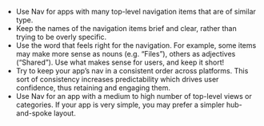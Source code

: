 - Use Nav for apps with many top-level navigation items that are of similar type.
- Keep the names of the navigation items brief and clear, rather than trying to be overly specific.
- Use the word that feels right for the navigation. For example, some items may make more sense as nouns (e.g. “Files”), others as adjectives (“Shared”). Use what makes sense for users, and keep it short!
- Try to keep your app’s nav in a consistent order across platforms. This sort of consistency increases predictability which drives user confidence, thus retaining and engaging them.
- Use Nav for an app with a medium to high number of top-level views or categories. If your app is very simple, you may prefer a simpler hub-and-spoke layout.
